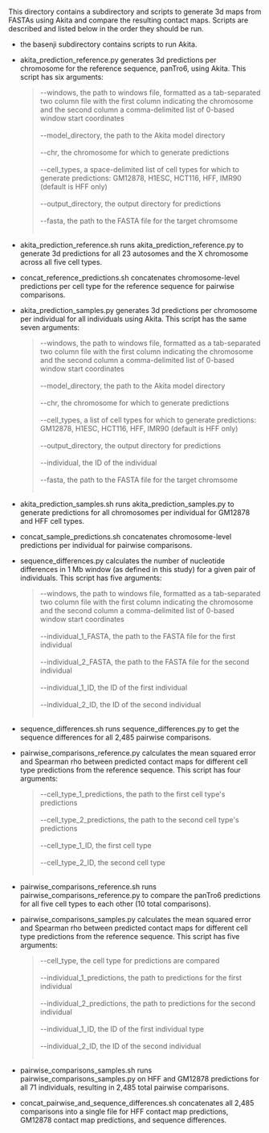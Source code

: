 This directory contains a subdirectory and scripts to generate 3d maps from FASTAs using Akita and compare the resulting contact maps. Scripts are described and listed below in the order they should be run.

- the basenji subdirectory contains scripts to run Akita.

- akita_prediction_reference.py generates 3d predictions per chromosome for the reference sequence, panTro6, using Akita. This script has six arguments:<br>
	>--windows, the path to windows file, formatted as a tab-separated two column file with the first column indicating the chromosome and the second column a comma-delimited list of 0-based window start coordinates<br><br>
	--model_directory, the path to the Akita model directory<br><br>
	--chr, the chromosome for which to generate predictions<br><br>
	--cell_types, a space-delimited list of cell types for which to generate predictions: GM12878, H1ESC, HCT116, HFF, IMR90 (default is HFF only)<br><br>
	--output_directory, the output directory for predictions<br><br>
	--fasta, the path to the FASTA file for the target chromsome<br><br>

- akita_prediction_reference.sh runs akita_prediction_reference.py to generate 3d predictions for all 23 autosomes and the X chromosome across all five cell types.

- concat_reference_predictions.sh concatenates chromosome-level predictions per cell type for the reference sequence for pairwise comparisons.

- akita_prediction_samples.py generates 3d predictions per chromosome per individual for all individuals using Akita. This script has the same seven arguments:<br>
	>--windows, the path to windows file, formatted as a tab-separated two column file with the first column indicating the chromosome and the second column a comma-delimited list of 0-based window start coordinates<br><br>
	--model_directory, the path to the Akita model directory<br><br>
	--chr, the chromosome for which to generate predictions<br><br>
	--cell_types, a list of cell types for which to generate predictions: GM12878, H1ESC, HCT116, HFF, IMR90 (default is HFF only)<br><br>
	--output_directory, the output directory for predictions<br><br>
	--individual, the ID of the individual<br><br>
	--fasta, the path to the FASTA file for the target chromsome<br><br>
	
- akita_prediction_samples.sh runs akita_prediction_samples.py to generate predictions for all chromosomes per individual for GM12878 and HFF cell types.

- concat_sample_predictions.sh concatenates chromosome-level predictions per individual for pairwise comparisons.

- sequence_differences.py calculates the number of nucleotide differences in 1 Mb window (as defined in this study) for a given pair of individuals. This script has five arguments:<br>
	>--windows, the path to windows file, formatted as a tab-separated two column file with the first column indicating the chromosome and the second column a comma-delimited list of 0-based window start coordinates<br><br>
	--individual_1_FASTA, the path to the FASTA file for the first individual<br><br>
	--individual_2_FASTA, the path to the FASTA file for the second individual<br><br>
	--individual_1_ID, the ID of the first individual<br><br>
	--individual_2_ID, the ID of the second individual<br><br>
	
- sequence_differences.sh runs sequence_differences.py to get the sequence differences for all 2,485 pairwise comparisons.

- pairwise_comparisons_reference.py calculates the mean squared error and Spearman rho between predicted contact maps for different cell type predictions from the reference sequence. This script has four arguments:<br>
	>--cell_type_1_predictions, the path to the first cell type's predictions<br><br>
	--cell_type_2_predictions, the path to the second cell type's predictions<br><br>
	--cell_type_1_ID, the first cell type<br><br>
	--cell_type_2_ID, the second cell type<br><br>
	
- pairwise_comparisons_reference.sh runs pairwise_comparisons_reference.py to compare the panTro6 predictions for all five cell types to each other (10 total comparisons).

- pairwise_comparisons_samples.py calculates the mean squared error and Spearman rho between predicted contact maps for different cell type predictions from the reference sequence. This script has five arguments:<br>
	>--cell_type, the cell type for predictions are compared<br><br>
	--individual_1_predictions, the path to predictions for the first individual<br><br>
	--individual_2_predictions, the path to predictions for the second individual<br><br>
	--individual_1_ID, the ID of the first individual type<br><br>
	--individual_2_ID, the ID of the second individual<br><br>

- pairwise_comparisons_samples.sh runs pairwise_comparisons_samples.py on HFF and GM12878 predictions for all 71 individuals, resulting in 2,485 total pairwise comparisons.

- concat_pairwise_and_sequence_differences.sh concatenates all 2,485 comparisons into a single file for HFF contact map predictions, GM12878 contact map predictions, and sequence differences.